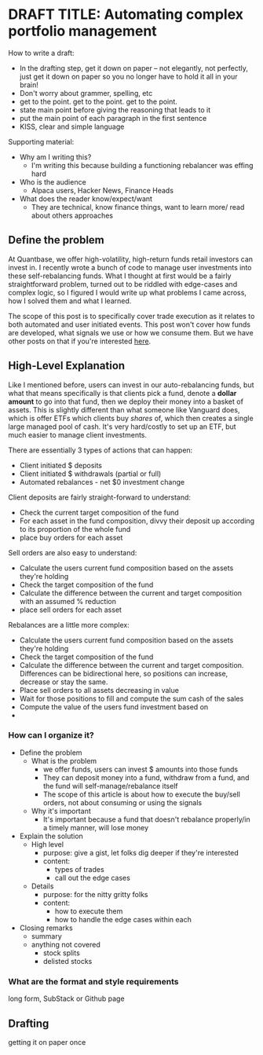 # DRAFT TITLE: Automating complex portfolio management

How to write a draft:
- In the drafting step, get it down on paper – not elegantly, not perfectly, 
  just get it down on paper so you no longer have to hold it all in your brain!
- Don't worry about grammer, spelling, etc
- get to the point. get to the point. get to the point.
- state main point before giving the reasoning that leads to it
- put the main point of each paragraph in the first sentence
- KISS, clear and simple language

Supporting material:
- Why am I writing this?
  - I'm writing this because building a functioning rebalancer was effing hard
- Who is the audience
  - Alpaca users, Hacker News, Finance Heads
- What does the reader know/expect/want
  - They are technical, know finance things, want to learn more/ read about others approaches

## Define the problem
At Quantbase, we offer high-volatility, high-return funds retail investors can invest in. I recently wrote 
a bunch of code to manage user investments into these self-rebalancing funds. What I thought
at first would be a fairly straightforward problem, turned out to be riddled with edge-cases and complex
logic, so I figured I would write up what problems I came across, how I solved them and what I learned.

The scope of this post is to specifically cover trade execution as it relates to both automated and user 
initiated events. This post won't cover how funds are developed, what signals we use or how we consume them.
But we have other posts on that if you're interested [here](https://quantbase.substack.com).

## High-Level Explanation
Like I mentioned before, users can invest in our auto-rebalancing funds, but what that means
specifically is that clients pick a fund, denote a **dollar amount** to go into that fund, 
then we deploy their money into a basket of assets. This is slightly different than what someone 
like Vanguard does, which is offer ETFs which clients buy _shares_ of, which then creates a single
large managed pool of cash. It's very hard/costly to set up an ETF, but much easier to manage client
investments.

There are essentially 3 types of actions that can happen:
- Client initiated $ deposits
- Client initiated $ withdrawals (partial or full)
- Automated rebalances - net $0 investment change

Client deposits are fairly straight-forward to understand:
- Check the current target composition of the fund
- For each asset in the fund composition, divvy their deposit up according to its proportion of the whole fund
- place buy orders for each asset

Sell orders are also easy to understand:
- Calculate the users current fund composition based on the assets they're holding
- Check the target composition of the fund
- Calculate the difference between the current and target composition with an assumed % reduction
- place sell orders for each asset

Rebalances are a little more complex:
- Calculate the users current fund composition based on the assets they're holding
- Check the target composition of the fund
- Calculate the difference between the current and target composition. Differences can be bidirectional
here, so positions can increase, decrease or stay the same.
- Place sell orders to all assets decreasing in value
- Wait for those positions to fill and compute the sum cash of the sales
- Compute the value of the users fund investment based on  
- 


### How can I organize it?
- Define the problem
  - What is the problem
    - we offer funds, users can invest $ amounts into those funds
    - They can deposit money into a fund, withdraw from a fund, and the fund will self-manage/rebalance itself
    - The scope of this article is about how to execute the buy/sell orders, not about consuming or using the signals  
  - Why it's important
    - It's important because a fund that doesn't rebalance properly/in a timely manner, will lose money 
- Explain the solution
  - High level
    - purpose: give a gist, let folks dig deeper if they're interested
    - content:
      - types of trades
      - call out the edge cases 
  - Details
    - purpose: for the nitty gritty folks
    - content:
      - how to execute them
      - how to handle the edge cases within each
- Closing remarks
  - summary
  - anything not covered
    - stock splits
    - delisted stocks

### What are the format and style requirements
long form, SubStack or Github page

## Drafting
getting it on paper once

